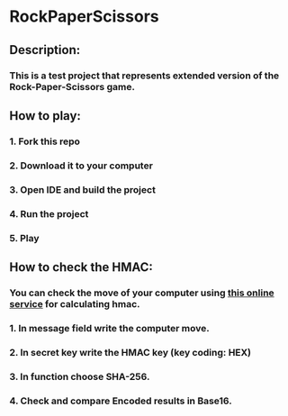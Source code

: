 # RockPaperScissors
 
## Description:
### This is a test project that represents extended version of the Rock-Paper-Scissors game.

## How to play:
### 1. Fork this repo
### 2. Download it to your computer
### 3. Open IDE and build the project
### 4. Run the project 
### 5. Play

## How to check the HMAC:
### You can check the move of your computer using [this online service](https://dinochiesa.github.io/hmachash/index.html) for calculating hmac.
### 1. In message field write the computer move.
### 2. In secret key write the HMAC key (key coding: HEX)
### 3. In function choose SHA-256.
### 4. Check and compare Encoded results in Base16.
